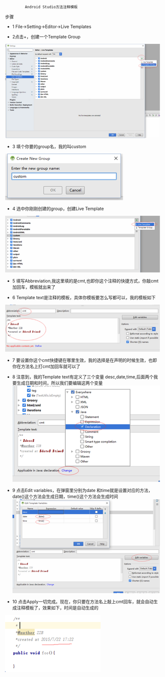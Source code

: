              Android Studio方法注释模板

步骤

* 1 File->Setting->Editor->Live Templates

* 2点击+，创建一个Template Group

![](https://github.com/2402091500/android_doc/blob/master/2.png)

* 3 填个你要的group名，我的叫custom

![](https://github.com/2402091500/android_doc/blob/master/3.png)

* 4 选中你刚刚创建的group，创建Live Template

![](https://github.com/2402091500/android_doc/blob/master/4.png)

* 5 填写Abbreviation,我这里填的是cmt,也即你这个注释的快捷方式，你敲cmt加回车，模板就出来了

* 6 Template text是注释的模板，具体你模板要怎么写都可以，我的模板如下

![](https://github.com/2402091500/android_doc/blob/master/6.png)

* 7 要设置你这个cmt快捷键在哪里生效，我的选择是在声明的时候生效，也即你在方法名上打cmt加回车就可以了




* 8 注意到，我的Template text有定义了三个变量 desc,date,time,后面两个我要生成日期和时间，所以我们要编辑这两个变量
![](https://github.com/2402091500/android_doc/blob/master/7.png)


* 9 点击Edit variables，在弹窗里分别为date 和time就是设置对应的方法，date()这个方法会生成日期，time()这个方法会生成时间
![](https://github.com/2402091500/android_doc/blob/master/8.png)


* 10 点击Apply一切完成。现在，你只要在方法名上敲上cmt回车，就会自动生成注释模板了，效果如下，时间是自动生成的

![](https://github.com/2402091500/android_doc/blob/master/9.png)